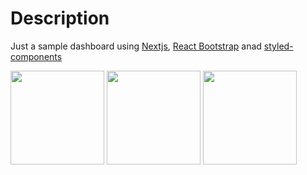 # Description

Just a sample dashboard using [Nextjs](https://nextjs.org/), [React Bootstrap](https://react-bootstrap.github.io/) anad [styled-components](https://www.styled-components.com/)

<img src="https://cdn.auth0.com/blog/illustrations/nextjs.png" width="150" height="150">
<img src="https://i0.wp.com/blog.logrocket.com/wp-content/uploads/2018/05/react-bootstrap-tutorial.png?fit=544%2C472&ssl=1" width="150" height="150">
<img src="https://i1.wp.com/storage.googleapis.com/blog-images-backup/1*0wLQ0p3qBo1bBt5km_nUXQ.png?resize=324%2C316&ssl=1" width="150" height="150">

